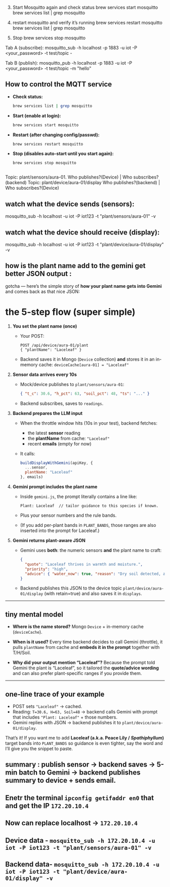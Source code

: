 3) Start Mosquitto again and check status
brew services start mosquitto
brew services list | grep mosquitto

1) restart mosquitto and verify it’s running
brew services restart mosquitto
brew services list | grep mosquitto

2) Stop 
brew services stop mosquitto


Tab A (subscribe):
mosquitto_sub -h localhost -p 1883 -u iot -P <your_password> -t test/topic -

Tab B (publish):
mosquitto_pub -h localhost -p 1883 -u iot -P <your_password> -t test/topic -m "hello"




## How to control the MQTT service

- **Check status:**
    ```bash
    brew services list | grep mosquitto

- **Start (enable at login):**
    ```bash
    brew services start mosquitto

- **Restart (after changing config/passwd):**   
    ```bash
    brew services restart mosquitto

- **Stop (disables auto-start until you start again):**   
    ```bash
    brew services stop mosquitto



Topic: plant/sensors/aura-01.    Who publishes?(Device)     |      Who subscribes?(backend)
Topic: plant/device/aura-01/display     Who publishes?(backend)      |     Who subscribes?(Device)



## watch what the device sends (sensors):
mosquitto_sub -h localhost -u iot -P iot123 -t "plant/sensors/aura-01" -v


## watch what the device should receive (display):
mosquitto_sub -h localhost -u iot -P iot123 -t "plant/device/aura-01/display" -v




## how is the plant name add to the gemini get better JSON output :
gotcha — here’s the simple story of **how your plant name gets into Gemini** and comes back as that nice JSON:

# the 5-step flow (super simple)
1. **You set the plant name (once)**
   * Your POST:

     ```
     POST /api/device/aura-01/plant
     { "plantName": "Laceleaf" }
     ```
   * Backend saves it in Mongo (`Device` collection) **and** stores it in an in-memory cache:
     `deviceCache[aura-01] = "Laceleaf"`

2. **Sensor data arrives every 10s**
   * Mock/device publishes to `plant/sensors/aura-01`:

     ```json
     { "t_c": 30.6, "h_pct": 63, "soil_pct": 48, "ts": "..." }
     ```
   * Backend subscribes, saves to `readings`.

3. **Backend prepares the LLM input**
   * When the throttle window hits (10s in your test), backend fetches:
     * the latest **sensor** reading
     * the **plantName** from cache: `"Laceleaf"`
     * recent **emails** (empty for now)
   * It calls:

     ```js
     buildDisplayWithGemini(apiKey, {
       ...sensor,
       plantName: "Laceleaf"
     }, emails)
     ```

4. **Gemini prompt includes the plant name**
   * Inside `gemini.js`, the prompt literally contains a line like:

     ```
     Plant: Laceleaf  // tailor guidance to this species if known.
     ```
   * Plus your sensor numbers and the rule bands.
   * (If you add per-plant bands in `PLANT_BANDS`, those ranges are also inserted into the prompt for Laceleaf.)

5. **Gemini returns plant-aware JSON**
   * Gemini uses **both**: the numeric sensors **and** the plant name to craft:

     ```json
     {
       "quote": "Laceleaf thrives in warmth and moisture.",
       "priority": "high",
       "advice": { "water_now": true, "reason": "Dry soil detected, add 50-100 ml. Warm, comfy, optimal otherwise." }
     }
     ```
   * Backend publishes this JSON to the device topic
     `plant/device/aura-01/display` (with retain=true) and also saves it in `displays`.

---
## tiny mental model

* **Where is the name stored?**
  Mongo `Device` + in-memory cache (`deviceCache`).

* **When is it used?**
  Every time backend decides to call Gemini (throttle), it pulls `plantName` from cache and **embeds it in the prompt** together with T/H/Soil.

* **Why did your output mention “Laceleaf”?**
  Because the prompt told Gemini the plant is “Laceleaf”, so it tailored the **quote/advice wording** and can also prefer plant-specific ranges if you provide them.

---
## one-line trace of your example
* POST sets `"Laceleaf"` → cached.
* Reading: `T=30.6, H=63, Soil=48` → backend calls Gemini with prompt that includes `"Plant: Laceleaf"` + those numbers.
* Gemini replies with JSON → backend publishes it to `plant/device/aura-01/display`.

That’s it! If you want me to add **Laceleaf (a.k.a. Peace Lily / *Spathiphyllum*)** target bands into `PLANT_BANDS` so guidance is even tighter, say the word and I’ll give you the snippet to paste.



## summary : publish sensor → backend saves → 5-min batch to Gemini → backend publishes summary to device + sends email.

## Enetr the terminal `ipconfig getifaddr en0` that and get the IP `172.20.10.4` 
## Now can replace localhost -> `172.20.10.4`
## Device data - `mosquitto_sub -h 172.20.10.4 -u iot -P iot123 -t "plant/sensors/aura-01" -v`
## Backend data- `mosquitto_sub -h 172.20.10.4 -u iot -P iot123 -t "plant/device/aura-01/display" -v`